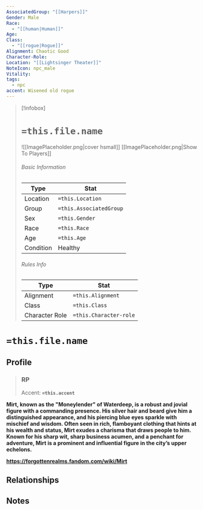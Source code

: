```yaml
---
AssociatedGroup: "[[Harpers]]"
Gender: Male
Race:
  - "[[human|Human]]"
Age: 
Class:
  - "[[rogue|Rogue]]"
Alignment: Chaotic Good
Character-Role: 
Location: "[[Lightsinger Theater]]"
NoteIcon: npc_male
Vitality: 
tags:
  - npc
accent: Wisened old rogue
---
```




> [!infobox]
> # `=this.file.name`
> ![[ImagePlaceholder.png|cover hsmall]]
> [[ImagePlaceholder.png|Show To Players]]
> ###### Basic Information
> Type |  Stat |
> ---|---|
> Location | `=this.Location` |
> Group | `=this.AssociatedGroup` |
> Sex | `=this.Gender` |
> Race | `=this.Race` |
> Age | `=this.Age` |
> Condition | Healthy |
> ###### Rules Info
> Type |  Stat |
> ---|---|
> Alignment | `=this.Alignment` |
> Class | `=this.Class` |
> Character Role | `=this.Character-role` |

# `=this.file.name`
## Profile

> ### RP
> Accent: **`=this.accent`**

**Mirt, known as the "Moneylender" of Waterdeep, is a robust and jovial figure with a commanding presence. His silver hair and beard give him a distinguished appearance, and his piercing blue eyes sparkle with mischief and wisdom. Often seen in rich, flamboyant clothing that hints at his wealth and status, Mirt exudes a charisma that draws people to him. Known for his sharp wit, sharp business acumen, and a penchant for adventure, Mirt is a prominent and influential figure in the city’s upper echelons.**

**https://forgottenrealms.fandom.com/wiki/Mirt**


## Relationships

## Notes
